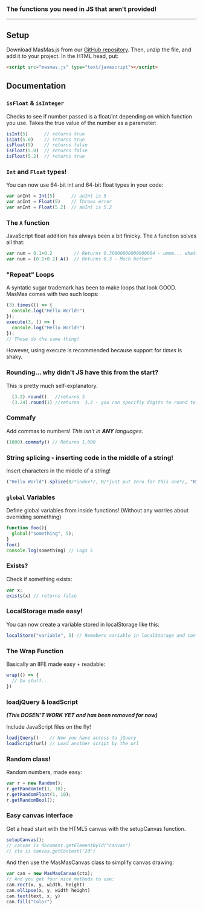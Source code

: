 ### The functions you need in JS that aren't provided!  

--------------

## Setup  

Download MasMas.js from our [GitHub repository][GitHub Main].  Then, unzip the file, and add it to your project.
In the HTML head, put:
```html
<script src="masmas.js" type="text/javascript"></script>
```

## Documentation  

### `isFloat` & `isInteger`
Checks to see if number passed is a float/int depending on which function you use.  Takes the true value of the number as a parameter:
```js
isInt(5)      // returns true
isInt(5.0)    // returns true
isFloat(5)    // returns false
isFloat(5.0)  // returns false
isFloat(5.2)  // returns true
```

### `Int` and `Float` types!  

You can now use 64-bit int and 64-bit float types in your code:
```js
var anInt = Int(5)      // anInt is 5
var anInt = Float(5)    // Throws error
var anInt = Float(5.2)  // anInt is 5.2
```
### The `A` function  

JavaScript float addition has always been a bit finicky.
The `A` function solves all that:
```js
var num = 0.1+0.2        // Returns 0.30000000000000004 - ummm... what?!
var num = (0.1+0.2).A()  // Returns 0.3 - Much better!
```
### "Repeat" Loops  

A syntatic sugar trademark has been to make loops that look GOOD.  MasMas comes with two such loops:
```js
(3).times(() => {
  console.log("Hello World!")
});
execute(3, () => {
  console.log("Hello World!")
});
// These do the same thing! 
```
However, using execute is recommended because support for *times* is shaky.  

### Rounding... why didn't JS have this from the start?  

This is pretty much self-explanatory.
```js
  (3.2).round()   //returns 3
  (3.24).round(1) //returns  3.2 - you can specifiy digits to round to.
```
### Commafy  

Add commas to numbers!  *This isn't in **ANY** languages*.  
```js
(1000).commafy() // Returns 1,000
```

### String splicing - inserting code in the middle of a string!  

Insert characters in the middle of a string!
```js
("Hello World").splice(0/*index*/, 0/*just put zero for this one*/, "Hi") // returns "HiHello World"
```
### `global` Variables  

Define global variables from inside functions! (Without any worries about overriding something)
```js
function foo(){
  global("something", 5);
}
foo()
console.log(something) // Logs 5
```

### Exists?  

Check if something exists:  
```js
var x;
exists(x) // returns false
```

### LocalStorage made easy!  

You can now create a variable stored in localStorage like this:
```js
localStore("variable", 5) // Remebers variable in localStorage and can update
```
### The Wrap Function  

Basically an IIFE made easy + readable:
```js
wrap(() => {
  // Do stuff...
})
```

### loadjQuery & loadScript  

***(This DOSEN'T WORK YET and has been removed for now)***  

Include JavaScript files on the fly!
```js
loadjQuery()    // Now you have access to jQuery
loadScript(url) // Load another script by the url
```

### Random class!  

Random numbers, made easy:
```js
var r = new Random();
r.getRandomInt(1, 10);
r.getRandomFloat(1, 10);
r.getRandomBool();
```

### Easy canvas interface  

Get a head start with the HTML5 canvas with the setupCanvas function.
```js
setupCanvas();
// canvas is document.getElementById("canvas")
// ctx is canvas.getContext('2d')
```
And then use the MasMasCanvas class to simplify canvas drawing:
```js
var can = new MasMasCanvas(ctx);
// And you get four nice methods to use:
can.rect(x, y, width, height)
can.ellipse(x, y, width height)
can.text(text, x, y)
can.fill("Color")
```

[GitHub Main]: https://github.com/MasMas-js/MasMas.js
